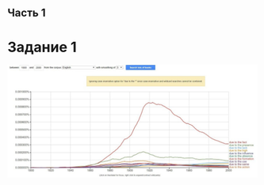 ## Часть 1

# Задание 1

![](https://github.com/YanaPonik/hw6/blob/master/%D0%B7%D0%B0%D0%B4%D0%B0%D0%BD%D0%B8%D0%B5%201%2C%20%D1%87%D0%B0%D1%81%D1%82%D1%8C%201.jpg)
